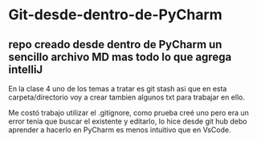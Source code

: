 # Git-desde-dentro-de-PyCharm
## repo creado desde dentro de PyCharm un sencillo archivo MD mas todo lo que agrega intelliJ
En la clase 4 uno de los temas a tratar es git stash asi que en esta carpeta/directorio voy a crear tambien algunos txt para trabajar en ello.

Me costó trabajo utilizar el .gitignore, como prueba creé uno pero era un error tenía que buscar el existente y editarlo, lo hice desde git hub debo aprender a hacerlo en PyCharm es menos intuitivo que en VsCode.
